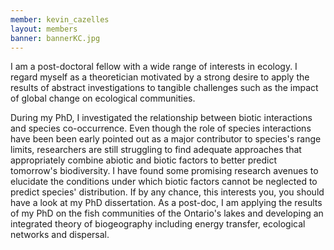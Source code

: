 ```yaml
---
member: kevin_cazelles
layout: members
banner: bannerKC.jpg
---
```


I am a post-doctoral fellow with a wide range of interests in ecology.
I regard myself as a theoretician motivated by a strong desire to apply the
results of abstract investigations to tangible challenges such as the impact of global change
on ecological communities.  

During my PhD, I investigated the relationship between biotic interactions and
species co-occurrence. Even though the role of species interactions have been
been early pointed out as a major contributor to species's range limits, researchers are still struggling to find adequate approaches that appropriately
combine abiotic and biotic factors to better predict tomorrow's biodiversity. I have found some promising research avenues to elucidate the conditions under which biotic factors cannot be neglected to predict species' distribution. If by any chance, this interests you, you should have a look at my PhD dissertation. As a post-doc, I am applying the results of my PhD on the fish communities of the Ontario's lakes and developing an integrated theory of biogeography including energy transfer, ecological networks and dispersal.
